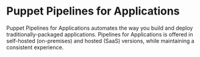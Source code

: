 # Puppet Pipelines for Applications


Puppet Pipelines for Applications automates the way you build and deploy traditionally-packaged applications. Pipelines for Applications is offered in self-hosted (on-premises) and hosted (SaaS) versions, while maintaining a consistent experience.


